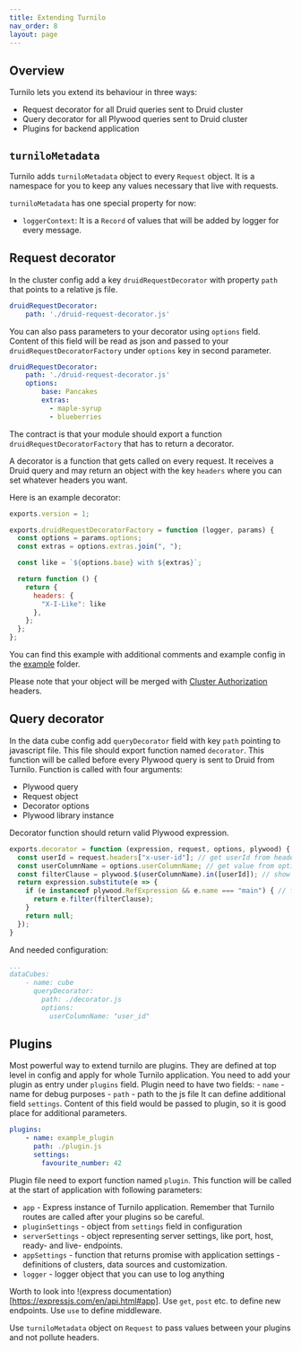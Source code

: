 ```yaml
---
title: Extending Turnilo
nav_order: 8
layout: page
---
```


## Overview

Turnilo lets you extend its behaviour in three ways:

* Request decorator for all Druid queries sent to Druid cluster
* Query decorator for all Plywood queries sent to Druid cluster
* Plugins for backend application

## `turniloMetadata`

Turnilo adds `turniloMetadata` object to every `Request` object. 
It is a namespace for you to keep any values necessary that live with requests.

`turniloMetadata` has one special property for now:
* `loggerContext`: It is a `Record` of values that will be added by logger for every message.

## Request decorator

In the cluster config add a key `druidRequestDecorator` with property `path` that points to a relative js file.

```yaml
druidRequestDecorator: 
    path: './druid-request-decorator.js'
```

You can also pass parameters to your decorator using `options` field. Content of this field will be read as json and passed
to your `druidRequestDecoratorFactory` under `options` key in second parameter.

```yaml
druidRequestDecorator: 
    path: './druid-request-decorator.js'
    options:
        base: Pancakes
        extras:
          - maple-syrup
          - blueberries
```

The contract is that your module should export a function `druidRequestDecoratorFactory` that has to return a decorator.
 
A decorator is a function that gets called on every request. It receives a Druid query and may return an object with the
key `headers` where you can set whatever headers you want.

Here is an example decorator:

```javascript
exports.version = 1;

exports.druidRequestDecoratorFactory = function (logger, params) {
  const options = params.options;
  const extras = options.extras.join(", ");

  const like = `${options.base} with ${extras}`;

  return function () {
    return {
      headers: {
        "X-I-Like": like
      },
    };
  };
};
```

You can find this example with additional comments and example config in the [example](example/request-decoration) folder.

Please note that your object will be merged with [Cluster Authorization](configuration-cluster.md) headers.

## Query decorator

In the data cube config add `queryDecorator` field with key `path` pointing to javascript file. 
This file should export function named `decorator`. 
This function will be called before every Plywood query is sent to Druid from Turnilo.
Function is called with four arguments:
* Plywood query
* Request object
* Decorator options
* Plywood library instance

Decorator function should return valid Plywood expression.

```javascript
exports.decorator = function (expression, request, options, plywood) {
  const userId = request.headers["x-user-id"]; // get userId from header, you need to set this value before Turnilo
  const userColumnName = options.userColumnName; // get value from options, defined in config
  const filterClause = plywood.$(userColumnName).in([userId]); // show only rows where `userColumnName` is equal to current user id.
  return expression.substitute(e => {
    if (e instanceof plywood.RefExpression && e.name === "main") { // filter all main expression references
      return e.filter(filterClause);
    }
    return null;
  });
}
```

And needed configuration:

```yaml
...
dataCubes:
    - name: cube
      queryDecorator:
        path: ./decorator.js
        options:
          userColumnName: "user_id"
```

## Plugins

Most powerful way to extend turnilo are plugins. They are defined at top level in config and apply for whole Turnilo application.
You need to add your plugin as entry under `plugins` field. 
Plugin need to have two fields:
    - `name` - name for debug purposes
    - `path` - path to the js file
It can define additional field `settings`. Content of this field would be passed to plugin, so it is good place for additional parameters.

```yaml
plugins:
    - name: example_plugin
      path: ./plugin.js
      settings:
        favourite_number: 42
```

Plugin file need to export function named `plugin`. 
This function will be called at the start of application with following parameters:
* `app` - Express instance of Turnilo application. Remember that Turnilo routes are called after your plugins so be careful.
* `pluginSettings` - object from `settings` field in configuration
* `serverSettings` - object representing server settings, like port, host, ready- and live- endpoints.
* `appSettings` - function that returns promise with application settings - definitions of clusters, data sources and customization.
* `logger` - logger object that you can use to log anything

Worth to look into !(express documentation)[https://expressjs.com/en/api.html#app]. 
Use `get`, `post` etc. to define new endpoints. Use `use` to define middleware.

Use `turniloMetadata` object on `Request` to pass values between your plugins and not pollute headers.
